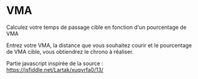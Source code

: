 # VMA
Calculez votre temps de passage cible en fonction d'un pourcentage de VMA

Entrez votre VMA, la distance que vous souhaitez courir et le pourcentage de VMA cible, vous obtiendrez le chrono à réaliser.

Partie javascript inspirée de la source : https://jsfiddle.net/Lartak/xuqvrfa0/13/
